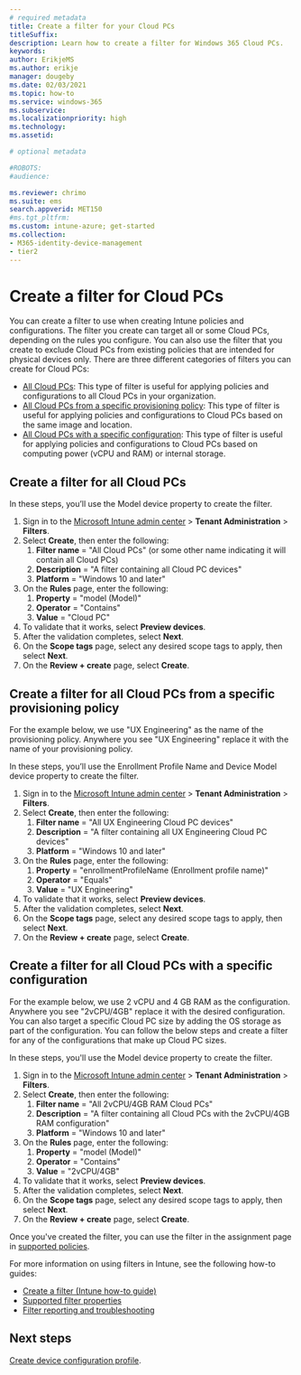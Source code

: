 ```yaml
---
# required metadata
title: Create a filter for your Cloud PCs
titleSuffix:
description: Learn how to create a filter for Windows 365 Cloud PCs.
keywords:
author: ErikjeMS  
ms.author: erikje
manager: dougeby
ms.date: 02/03/2021
ms.topic: how-to
ms.service: windows-365
ms.subservice:
ms.localizationpriority: high
ms.technology:
ms.assetid: 

# optional metadata

#ROBOTS:
#audience:

ms.reviewer: chrimo
ms.suite: ems
search.appverid: MET150
#ms.tgt_pltfrm:
ms.custom: intune-azure; get-started
ms.collection:
- M365-identity-device-management
- tier2
---
```

# Create a filter for Cloud PCs

You can create a filter to use when creating Intune policies and configurations. The filter you create can target all or some Cloud PCs, depending on the rules you configure. You can also use the filter that you create to exclude Cloud PCs from existing policies that are intended for physical devices only. There are three different categories of filters you can create for Cloud PCs:

- [All Cloud PCs](#create-a-filter-for-all-cloud-pcs): This type of filter is useful for applying policies and configurations to all Cloud PCs in your organization.
- [All Cloud PCs from a specific provisioning policy](#create-a-filter-for-all-cloud-pcs-from-a-specific-provisioning-policy): This type of filter is useful for applying policies and configurations to Cloud PCs based on the same image and location.
- [All Cloud PCs with a specific configuration](#create-a-filter-for-all-cloud-pcs-with-a-specific-configuration): This type of filter is useful for applying policies and configurations to Cloud PCs based on computing power (vCPU and RAM) or internal storage.

## Create a filter for all Cloud PCs

In these steps, you’ll use the Model device property to create the filter.

1. Sign in to the [Microsoft Intune admin center](https://go.microsoft.com/fwlink/?linkid=2109431) > **Tenant Administration** > **Filters**.
2. Select **Create**, then enter the following:
    1. **Filter name** = "All Cloud PCs" (or some other name indicating it will contain all Cloud PCs)
    2. **Description** = "A filter containing all Cloud PC devices"
    3. **Platform** = "Windows 10 and later"
3. On the **Rules** page, enter the following:
    1. **Property** = "model (Model)"
    2. **Operator** = "Contains"
    3. **Value** = "Cloud PC"
4. To validate that it works, select **Preview devices**.
5. After the validation completes, select **Next**.
6. On the **Scope tags** page, select any desired scope tags to apply, then select **Next**.
7. On the **Review + create** page, select **Create**.

## Create a filter for all Cloud PCs from a specific provisioning policy

For the example below, we use "UX Engineering" as the name of the provisioning policy. Anywhere you see "UX Engineering" replace it with the name of your provisioning policy.

In these steps, you’ll use the Enrollment Profile Name and Device Model device property to create the filter.

1. Sign in to the [Microsoft Intune admin center](https://go.microsoft.com/fwlink/?linkid=2109431) > **Tenant Administration** > **Filters**.
2. Select **Create**, then enter the following:
    1. **Filter name** = "All UX Engineering Cloud PC devices"
    2. **Description** = "A filter containing all UX Engineering Cloud PC devices"
    3. **Platform** = "Windows 10 and later"
3. On the **Rules** page, enter the following:
    1. **Property** = "enrollmentProfileName (Enrollment profile name)"
    2. **Operator** = "Equals"
    3. **Value** = "UX Engineering"
4. To validate that it works, select **Preview devices**.
5. After the validation completes, select **Next**.
6. On the **Scope tags** page, select any desired scope tags to apply, then select **Next**.
7. On the **Review + create** page, select **Create**.

## Create a filter for all Cloud PCs with a specific configuration

For the example below, we use 2 vCPU and 4 GB RAM as the configuration. Anywhere you see "2vCPU/4GB" replace it with the desired configuration. You can also target a specific Cloud PC size by adding the OS storage as part of the configuration. You can follow the below steps and create a filter for any of the configurations that make up Cloud PC sizes.

In these steps, you'll use the Model device property to create the filter.

1. Sign in to the [Microsoft Intune admin center](https://go.microsoft.com/fwlink/?linkid=2109431) > **Tenant Administration** > **Filters**.
2. Select **Create**, then enter the following:
    1. **Filter name** = "All 2vCPU/4GB RAM Cloud PCs"
    2. **Description** = "A filter containing all Cloud PCs with the 2vCPU/4GB RAM configuration"
    3. **Platform** = "Windows 10 and later"
3. On the **Rules** page, enter the following:
    1. **Property** = "model (Model)"
    2. **Operator** = "Contains"
    3. **Value** = "2vCPU/4GB"
4. To validate that it works, select **Preview devices**.
5. After the validation completes, select **Next**.
6. On the **Scope tags** page, select any desired scope tags to apply, then select **Next**.
7. On the **Review + create** page, select **Create**.

Once you've created the filter, you can use the filter in the assignment page in [supported policies](/mem/intune/fundamentals/filters-supported-workloads).

For more information on using filters in Intune, see the following how-to guides:

- [Create a filter (Intune how-to guide)](/mem/intune/fundamentals/filters)
- [Supported filter properties](/mem/intune/fundamentals/filters-device-properties)
- [Filter reporting and troubleshooting](/mem/intune/fundamentals/filters-reports-troubleshoot)

<!-- ########################## -->
## Next steps

[Create device configuration profile](create-device-configuration-profile.md).
